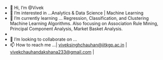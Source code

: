 - 👋 Hi, I’m @Vivek
- 👀 I’m interested in ...Analytics & Data Science | Machine Learning 
- 🌱 I’m currently learning ... Regression, Classification, and Clustering Machine Learning Algorithms. Also focusing on Association Rule Mining, Principal Component Analysis, Market Basket Analysis.
- 
- 💞️ I’m looking to collaborate on ...
- 📫 How to reach me ...| viveksinghchauhan@iitkgp.ac.in | vivekchauhandakshana233@gmail.com |

<!---
Bhajan1110/Bhajan1110 is a ✨ special ✨ repository because its `README.md` (this file) appears on your GitHub profile.
You can click the Preview link to take a look at your changes.
--->
